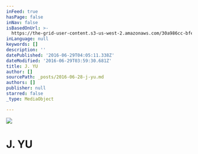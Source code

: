 ```yaml
---
inFeed: true
hasPage: false
inNav: false
isBasedOnUrl: >-
  https://the-grid-user-content.s3-us-west-2.amazonaws.com/30a986cc-bfec-4d6a-80cc-20f8bf5db8da.jpg
inLanguage: null
keywords: []
description: ''
datePublished: '2016-06-29T04:05:11.338Z'
dateModified: '2016-06-29T03:59:30.681Z'
title: J. YU
author: []
sourcePath: _posts/2016-06-28-j-yu.md
authors: []
publisher: null
starred: false
_type: MediaObject

---
```

![](https://the-grid-user-content.s3-us-west-2.amazonaws.com/30a986cc-bfec-4d6a-80cc-20f8bf5db8da.jpg)

# J. YU